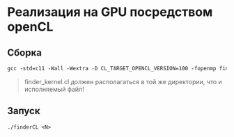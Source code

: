 # Реализация на GPU посредством openCL
## Сборка
```makefile
gcc -std=c11 -Wall -Wextra -D CL_TARGET_OPENCL_VERSION=100 -fopenmp finder.c -o finderCL -lOpenCL
```
>finder_kernel.cl должен располагаться в той же директории, что и исполняемый файл!
## Запуск
```shell
./finderCL <N>
```
